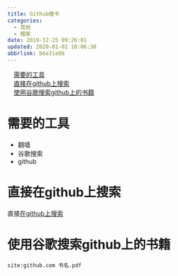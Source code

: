 ```yaml
---
title: Github搜书
categories: 
  - 其他
  - 搜索
date: 2019-12-25 09:26:01
updated: 2020-01-02 10:06:30
abbrlink: b6e31e08
---
```

<div id='my_toc'><a href="/blog/b6e31e08/#需要的工具" class="header_1">需要的工具</a><br><a href="/blog/b6e31e08/#直接在github上搜索" class="header_1">直接在github上搜索</a><br><a href="/blog/b6e31e08/#使用谷歌搜索github上的书籍" class="header_1">使用谷歌搜索github上的书籍</a><br></div>
<style>.header_1{margin-left: 1em;}.header_2{margin-left: 2em;}.header_3{margin-left: 3em;}.header_4{margin-left: 4em;}.header_5{margin-left: 5em;}.header_6{margin-left: 6em;}</style>
<!--more-->
<script>if (navigator.platform.search('arm')==-1){document.getElementById('my_toc').style.display = 'none';}var e,p = document.getElementsByTagName('p');while (p.length>0) {e = p[0];e.parentElement.removeChild(e);}</script>

<!--end-->
# 需要的工具
- 翻墙
- 谷歌搜索
- github

# 直接在github上搜索
直接[在github上搜索](https://github.com/search)

# 使用谷歌搜索github上的书籍
```
site:github.com 书名.pdf
```
